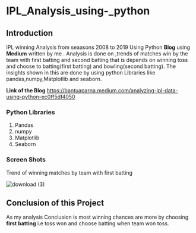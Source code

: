 # IPL_Analysis_using-_python
## Introduction
IPL winning Analysis from seaasons 2008 to 2019 Using Python **Blog** using **Medium** written by me .
Analysis is done on ,trends of matches win by the team with first batting and second batting that is depends on winning toss and choose to batting(first batting) and bowling(second batting).
The insights shown in this are done by using python Libraries like pandas,numpy,Matplotlib and seaborn.

**Link of the Blog** https://bantuaparna.medium.com/analyzing-ipl-data-using-python-ec0ff5df4050

### Python Libraries
1. Pandas
2. numpy
3. Matplotlib
4. Seaborn

### Screen Shots

Trend of winning matches by team with first batting

![download (3)](https://user-images.githubusercontent.com/67683259/107239377-17c63080-6a29-11eb-84ef-3bea53c244e2.png)

## Conclusion of this Project
As my analysis Conclusion is most winning chances are more by choosing **first batting** i.e toss won and choose batting when team won toss.

